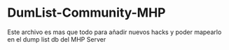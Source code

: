 # DumList-Community-MHP
Este archivo es mas que todo para añadir nuevos hacks y poder mapearlo en el dump list db del MHP Server
